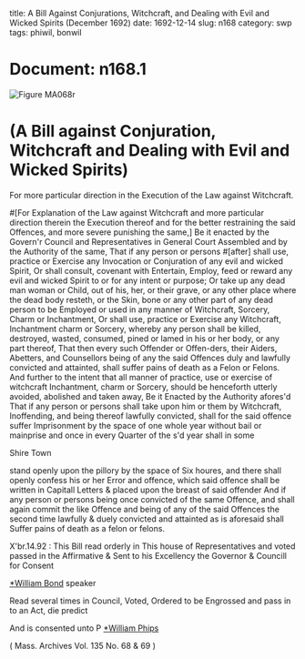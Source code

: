 title: A Bill Against Conjurations, Witchcraft, and Dealing with Evil and Wicked Spirits (December 1692)
date: 1692-12-14
slug: n168
category: swp
tags: phiwil, bonwil




# Document: n168.1

![Figure MA068r](/assets/thumb/MA068r.jpg)

# (A Bill against Conjuration, Witchcraft and Dealing with Evil and Wicked Spirits) 

For more particular direction in the Execution of the Law against Witchcraft. 

#[For Explanation of the Law against Witchcraft and more particular direction therein the Execution thereof and for the better restraining the said Offences, and more severe punishing the same,] Be it enacted by the Govern'r Council and Representatives in General Court Assembled and by the Authority of the same, That if any person or persons #[after] shall use, practice or Exercise any Invocation or Conjuration of any evil and wicked Spirit, Or shall consult, covenant with Entertain, Employ, feed or reward any evil and wicked Spirit to or for any intent or purpose; Or take up any dead man woman or Child, out of his, her, or their grave, or any other place where the dead body resteth, or the Skin, bone or any other part of any dead person to be Employed or used in any manner of Witchcraft, Sorcery, Charm or Inchantment, Or shall use, practice or Exercise any Witchcraft, Inchantment charm or Sorcery, whereby any person shall be killed, destroyed, wasted, consumed, pined or lamed in his or her body, or any part thereof, That then every such Offender or Offen-ders, their Aiders, Abetters, and Counsellors being of any the said Offences duly and lawfully convicted and attainted, shall suffer pains of death as a Felon or Felons. And further to the intent that all manner of practice, use or exercise of witchcraft Inchantment, charm or Sorcery, should be henceforth utterly avoided, abolished and taken away, Be it Enacted by the Authority afores'd That if any person or persons shall take upon him or them by Witchcraft, Inoffending,  and being thereof lawfully convicted, shall for the said offence suffer Imprisonment by the space of one whole year without bail or mainprise and once in every Quarter of the s'd year shall in some

Shire Town 

stand openly upon the pillory by the space of Six houres, and there shall openly confess his or her Error and offence, which said offence shall be written in Capitall Letters & placed upon the breast of said offender And if any person or persons being once convicted of the same Offence, and shall again commit the like Offence and being of any of the said Offences the second time lawfully & duely convicted and attainted as is aforesaid shall Suffer pains of death as a felon or felons. 

X'br.14.92 : This Bill read orderly in This house of Representatives and voted passed in the Affirmative & Sent to his Excellency the Governor & Councill for Consent

[*William Bond](/tag/bonwil.html) speaker

Read several times in Council, Voted, Ordered to be Engrossed and pass in to an Act, die predict 

And is consented unto P [*William Phips](/tag/phiwil.html)

( Mass. Archives Vol. 135 No. 68 & 69 )
